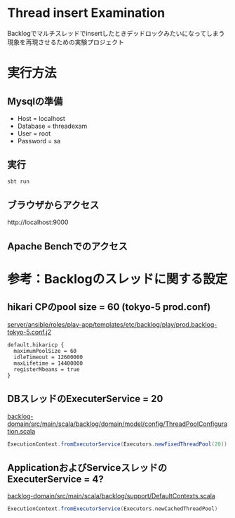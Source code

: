 # Thread insert Examination

Backlogでマルチスレッドでinsertしたときデッドロックみたいになってしまう現象を再現させるための実験プロジェクト

# 実行方法
## Mysqlの準備
* Host = localhost
* Database = threadexam
* User = root
* Password = sa

## 実行
```bash
sbt run
```

## ブラウザからアクセス
http://localhost:9000

## Apache Benchでのアクセス


# 参考：Backlogのスレッドに関する設定
## hikari CPのpool size = 60 (tokyo-5 prod.conf)
[server/ansible/roles/play-app/templates/etc/backlog/play/prod.backlog-tokyo-5.conf.j2](https://nulab.backlog.jp/git/BLG/server/blob/BLG-14546/missing-configs-on-dev/ansible/roles/play-app/templates/etc/backlog/play/prod.backlog-tokyo-5.conf.j2)

```
default.hikaricp {
  maximumPoolSize = 60
  idleTimeout = 12600000
  maxLifetime = 14400000
  registerMbeans = true
}
```

## DBスレッドのExecuterService = 20
[backlog-domain/src/main/scala/backlog/domain/model/config/ThreadPoolConfiguration.scala](https://nulab.backlog.jp/git/BLG/backlog-scala/blob/develop/backlog-domain/src/main/scala/backlog/domain/model/config/ThreadPoolConfiguration.scala)
```scala
ExecutionContext.fromExecutorService(Executors.newFixedThreadPool(20))
```

## ApplicationおよびServiceスレッドのExecuterService = 4?
[backlog-domain/src/main/scala/backlog/support/DefaultContexts.scala](https://nulab.backlog.jp/git/BLG/backlog-scala/blob/develop/backlog-domain/src/main/scala/backlog/support/DefaultContexts.scala)
```scala
ExecutionContext.fromExecutorService(Executors.newCachedThreadPool)
```

